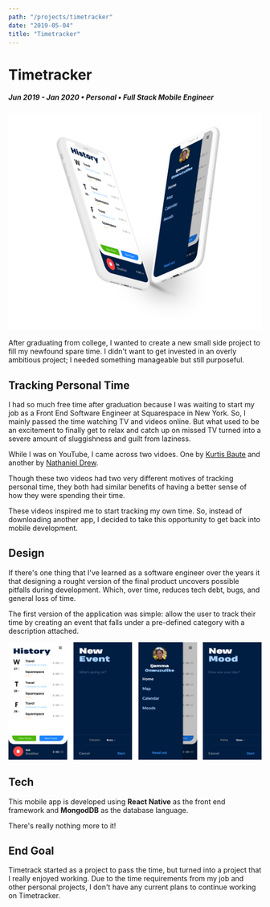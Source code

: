 ```yaml
---
path: "/projects/timetracker"
date: "2019-05-04"
title: "Timetracker"
---
```


# Timetracker

##### Jun 2019 - Jan 2020 • Personal • Full Stack Mobile Engineer

![](../images/timetracker.png)

After graduating from college, I wanted to create a new small side 
project to fill my newfound spare time. I didn't want to get invested 
in an overly ambitious project; I needed something manageable but 
still purposeful.

## Tracking Personal Time
I had so much free time after graduation because I was waiting to start 
my job as a Front End Software Engineer at Squarespace in New York. 
So, I mainly passed the time watching TV and videos online. But what used 
to be an excitement to finally get to relax and catch up on missed TV turned 
into a severe amount of sluggishness and guilt from laziness.

While I was on YouTube, I came across two vidoes. One by [Kurtis Baute](https://www.youtube.com/watch?v=0tnX81N6Ris&t=209s) and 
another by [Nathaniel Drew](https://www.youtube.com/watch?v=0tnX81N6Ris&t=209s).

Though these two videos had two very different motives of tracking 
personal time, they both had similar benefits of having a better 
sense of how they were spending their time.

These videos inspired me to start tracking my own time. So, instead 
of downloading another app, I decided to take this opportunity to get 
back into mobile development.

## Design
If there's one thing that I've learned as a software engineer over the 
years it that designing a rought version of the final product uncovers 
possible pitfalls during development. Which, over time, reduces tech debt, 
bugs, and general loss of time.

The first version of the application was simple: allow the user to track 
their time by creating an event that falls under a pre-defined category 
with a description attached.

![](../images/timetracker/mocks.png)

## Tech
This mobile app is developed using **React Native** as the front end 
framework and **MongodDB** as the database language.

There's really nothing more to it!

## End Goal
Timetrack started as a project to pass the time, but turned into a project
that I really enjoyed working. Due to the time requirements from my job and 
other personal projects, I don't have any current plans to continue working 
on Timetracker.
